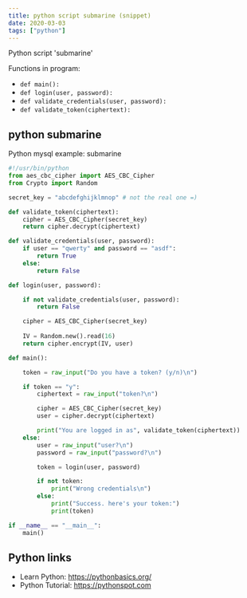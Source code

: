```yaml
---
title: python script submarine (snippet)
date: 2020-03-03
tags: ["python"]
---
```

Python script 'submarine'

Functions in program: 
* `def main():`
* `def login(user, password):`
* `def validate_credentials(user, password):`
* `def validate_token(ciphertext):`

## python submarine

Python mysql example: submarine

```python
#!/usr/bin/python
from aes_cbc_cipher import AES_CBC_Cipher
from Crypto import Random

secret_key = "abcdefghijklmnop" # not the real one =)

def validate_token(ciphertext):
    cipher = AES_CBC_Cipher(secret_key)
    return cipher.decrypt(ciphertext)

def validate_credentials(user, password):
    if user == "qwerty" and password == "asdf":
        return True
    else:
        return False

def login(user, password):

    if not validate_credentials(user, password):
        return False

    cipher = AES_CBC_Cipher(secret_key)
    
    IV = Random.new().read(16)
    return cipher.encrypt(IV, user)

def main():

    token = raw_input("Do you have a token? (y/n)\n")

    if token == "y":
        ciphertext = raw_input("token?\n")

        cipher = AES_CBC_Cipher(secret_key)
        user = cipher.decrypt(ciphertext)

        print("You are logged in as", validate_token(ciphertext))
    else:    
        user = raw_input("user?\n")
        password = raw_input("password?\n")

        token = login(user, password)

        if not token:
            print("Wrong credentials\n")
        else:
            print("Success. here's your token:")
            print(token)

if __name__ == "__main__":
    main()


```

## Python links

- Learn Python: https://pythonbasics.org/
- Python Tutorial: https://pythonspot.com
